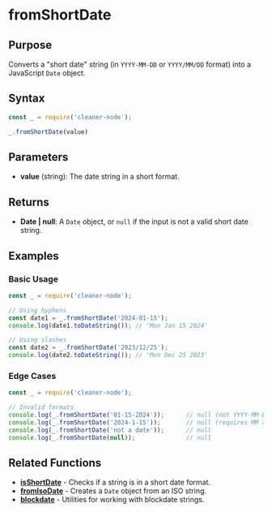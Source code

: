 # fromShortDate

## Purpose
Converts a "short date" string (in `YYYY-MM-DD` or `YYYY/MM/DD` format) into a JavaScript `Date` object.

## Syntax
```javascript
const _ = require('cleaner-node');

_.fromShortDate(value)
```

## Parameters
- **value** (string): The date string in a short format.

## Returns
- **Date | null**: A `Date` object, or `null` if the input is not a valid short date string.

## Examples

### Basic Usage
```javascript
const _ = require('cleaner-node');

// Using hyphens
const date1 = _.fromShortDate('2024-01-15');
console.log(date1.toDateString()); // 'Mon Jan 15 2024'

// Using slashes
const date2 = _.fromShortDate('2023/12/25');
console.log(date2.toDateString()); // 'Mon Dec 25 2023'
```

### Edge Cases
```javascript
const _ = require('cleaner-node');

// Invalid formats
console.log(_.fromShortDate('01-15-2024'));      // null (not YYYY-MM-DD)
console.log(_.fromShortDate('2024-1-15'));       // null (requires MM and DD)
console.log(_.fromShortDate('not a date'));      // null
console.log(_.fromShortDate(null));              // null
```

## Related Functions
- **[isShortDate](./is-short-date.md)** - Checks if a string is in a short date format.
- **[fromIsoDate](./from-iso-date.md)** - Creates a `Date` object from an ISO string.
- **[blockdate](./blockdate.md)** - Utilities for working with blockdate strings. 
